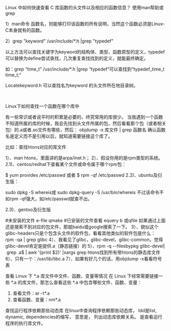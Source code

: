 Linux 中如何快速查看 C 库函数的头文件以及相应的函数信息？
使用man帮助或grep

1）man命令 函数名，则能够打印该函数的所有说明，当然这个函数必须是Linux-C本身就有的函数。

2）grep "keyword" /usr/include/*.h |grep "typedef"

以上方法可以查找关键字为keyword的结构体、类型、函数原型的定义，typedef可以替换为define尝试查找，几次重复查找找到的定义，就能最终确定。

如：grep “time_t” /usr/include/*.h |grep “typedef”可以查找到“typedef_time_t time_t;”

Locatekeyword.h 可以查找名为keyword 的头文件所在地目录树。

 

Linux下如何查找一个函数在哪个库中

有一些常识或者说平时的积累是必要的，终究常用的库很少。
当我遇到一个函数不知道所属的库的时候，我会先找到头文件所属的包，然后看看那个包（或者相关包）的.a或者.so文件有哪些，然后：
objdump -x 库文件 | grep 函数名
确认函数名是定义而不是引用以后，就知道需要链接这个库了。

比如：查找htons对应的库文件

1）、man htons，里面讲的是arpa/inet.h；
2）、假设你用的是rpm类型的系统。
2.1)、centos/redhat下查看某个文件或命令属于哪个rpm包：

$ yum provides /etc/passwd
或者
$ rpm -qf /etc/passwd
2.2)、ubuntu及衍生版：

sudo dpkg -S whereis或
sudo dpkg-query -S /usr/bin/whereis
不过该命令不如rpm -qf强大，如/etc/passwd就查不出。

2.3)、gentoo及衍生版

#未安装的文件
e-file qmake
#已安装的文件查看
equery b <filename>
或qfile <filename>
如果通过上面还是搜索不到对应的包文件，那就baidu或google搜索了一下。
3）、貌似这个glibc-headers只是个包含头文件的软件包，看看其他类似的软件包是什么：rpm -qa | grep glibc
4）、我看见了glibc，glibc-devel，glibc-common，觉得glibc-devel肯定是提供.a（静态链接）的
5）、rpm -q --filesbypkg glibc-devel| grep \.a$ | awk '{print $2}' |xargs grep htons找到所有带htons的静态库文件
6）、只有一个：/usr/lib/libc.a
7）、如果有好几个的话，用objdump -x看看符号表

查看 Linux 下 *.a 库文件中文件、函数、变量等情况
在 Linux 下经常需要链接一些 *.a 的库文件，那怎么查看这些 *.a 中包含哪些文件、函数、变量：
1. 查看文件：ar -t*.a
2. 查看函数、变量：nm*.a

查找运行程序依赖那些动态库
在linux中查询程序依赖那些动态库， ldd是list, dynamic, dependencies的缩写， 意思是， 列出动态库依赖关系。
是查看运行程序的执行库文件。

